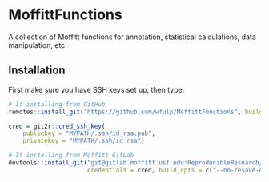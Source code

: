 MoffittFunctions
=============

A collection of Moffitt functions for annotation, statistical calculations, data manipulation, etc.

## Installation

First make sure you have SSH keys set up, then type:

```r
# If installing from GitHub
remotes::install_git("https://github.com/wfulp/MoffittFunctions", build_opts = NULL)

cred = git2r::cred_ssh_key(
    publickey = "MYPATH/.ssh/id_rsa.pub", 
    privatekey = "MYPATH/.ssh/id_rsa")

# If installing from Moffitt GitLab
devtools::install_git("git@gitlab.moffitt.usf.edu:ReproducibleResearch/MoffittFunctions.git", 
                      credentials = cred, build_opts = c("--no-resave-data"))

```
